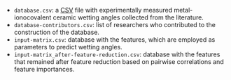 - `database.csv`: a [CSV](https://en.wikipedia.org/wiki/Comma-separated_values) file with experimentally measured metal-ionocovalent ceramic wetting angles collected from the literature.
- `database-contributors.csv`: list of researchers who contributed to the construction of the database.
- `input-matrix.csv`: database with the features, which are employed as parameters to predict wetting angles.
- `input-matrix_after-feature-reduction.csv`: database with the features that remained after feature reduction based on pairwise correlations and feature importances.
